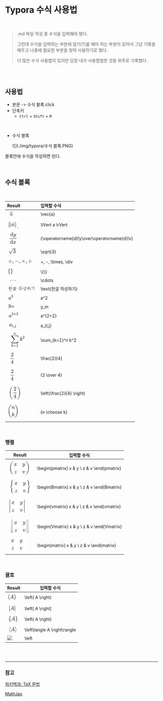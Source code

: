 # Typora 수식 사용법

<br/>

> .md 파일 작성 중 수식을 입력해야 했다.
>
> 
>
> 그런데 수식을 입력하는 부분에 암기(?)를 해야 하는 부분이 있어서 그냥 기록을 해두고 나중에 필요한 부분을 찾아 사용하기로 했다.
>
> 
>
> 더 많은 수식 사용법이 있지만 당장 내가 사용할법한 것들 위주로 기록했다.

<br/>





<br/>

## 사용법

- 본문 -> 수식 블록 click
- 단축키
  - `Ctrl` + `Shift` + `M`

<br/>

- 수식 블록

  ![](./img/typora/수식 블록.PNG)

블록안에 수식을 작성하면 된다.





<br/>

## 수식 블록

<br/>

| Result                           | 입력할 수식                                   |
| :------------------------------- | :-------------------------------------------- |
| ![](./img/typora/벡터a.PNG)      | \vec{a}                                       |
| ![](./img/typora/절대값a.PNG)    | \lVert a \rVert                               |
| ![](./img/typora/미분.PNG)       | {\operatorname{d}\!y\over\operatorname{d}\!x} |
| ![](./img/typora/루트.PNG)       | \sqrt{3}                                      |
| ![](./img/typora/사칙연산.PNG)   | +, -, \times, \div                            |
| ![](./img/typora/중괄호.PNG)     | \\\{\\}                                       |
| ![](./img/typora/점점점.PNG)     | \cdots                                        |
| ![](./img/typora/한글쓰기.PNG)   | \text{한글 작성하기}                          |
| ![](./img/typora/제곱.PNG)       | a^2                                           |
| ![](./img/typora/밑지수.PNG)     | y_m                                           |
| ![](./img/typora/지수더하기.PNG) | a^{2+2}                                       |
| ![](./img/typora/aij.PNG)        | a_{i,j}                                       |
| ![](./img/typora/시그마.PNG)     | \sum_{k=1}^n k^2                              |
| ![](./img/typora/분수1.PNG)      | \frac{2}{4}                                   |
| ![](./img/typora/분수1.PNG)      | {2 \over 4}                                   |
| ![](./img/typora/분수괄호.PNG)   | \left(\frac{2}{4} \right)                     |
| ![](./img/typora/이항계수.PNG)   | {n \choose k}                                 |



<br/>

### 행렬

| Result                      | 입력할 수식                                  |
| --------------------------- | -------------------------------------------- |
| ![](.\img\typora\행렬1.PNG) | \begin{pmatrix} x & y \\ z & v \end{pmatrix} |
| ![](.\img\typora\행렬2.PNG) | \begin{Bmatrix} x & y \\ z & v \end{Bmatrix} |
| ![](.\img\typora\행렬3.PNG) | \begin{vmatrix} x & y \\ z & v \end{vmatrix} |
| ![](.\img\typora\행렬4.PNG) | \begin{Vmatrix} x & y \\ z & v \end{Vmatrix} |
| ![](.\img\typora\행렬5.PNG) | \begin{matrix} x & y \\ z & v \end{matrix}   |







<br/>

### 괄호

| Result                           | 입력할 수식                  |
| -------------------------------- | ---------------------------- |
| ![](.\img\typora\괄호.PNG)       | \left( A \right)             |
| ![](.\img\typora\사각괄호.PNG)   | \left[ A \right]             |
| ![](.\img\typora\집합괄호.PNG)   | \left\{ A \right\}           |
| ![](.\img\typora\부등호괄호.PNG) | \left\langle A \right\rangle |
| ![](.\img\typora\바.PNG)         | \left                        |











<br/><br/>

-----

### 참고

[위키백과: TeX 문법](https://ko.wikipedia.org/wiki/%EC%9C%84%ED%82%A4%EB%B0%B1%EA%B3%BC:TeX_%EB%AC%B8%EB%B2%95)

[MathJax](https://math.meta.stackexchange.com/questions/5020/mathjax-basic-tutorial-and-quick-reference)





